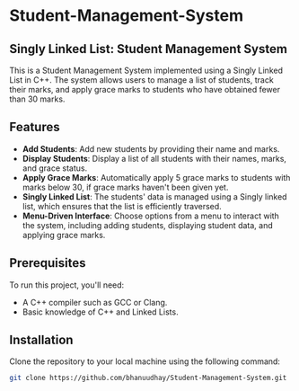 # Student-Management-System

## Singly Linked List: Student Management System 
This is a Student Management System implemented using a Singly Linked List in C++. The system allows users to manage a list of students, track their marks, and apply grace marks to students who have obtained fewer than 30 marks.

## Features
- **Add Students**: Add new students by providing their name and marks.
- **Display Students**: Display a list of all students with their names, marks, and grace status.
- **Apply Grace Marks**: Automatically apply 5 grace marks to students with marks below 30, if grace marks haven't been given yet.
- **Singly Linked List**: The students' data is managed using a Singly linked list, which ensures that the list is efficiently traversed.
- **Menu-Driven Interface**: Choose options from a menu to interact with the system, including adding students, displaying student data, and applying grace marks.

## Prerequisites
To run this project, you'll need:
- A C++ compiler such as GCC or Clang.
- Basic knowledge of C++ and Linked Lists.

## Installation
Clone the repository to your local machine using the following command:
```bash
git clone https://github.com/bhanuudhay/Student-Management-System.git
